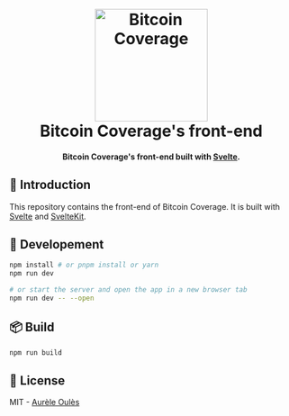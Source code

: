 <h1 align="center">
  <br>
  <a href="https://btc-coverage.aureleoules.com"><img src="https://github.com/bitcoin-coverage/core/raw/master/docs/assets/logo.png" alt="Bitcoin Coverage" width="200"></a>
  <br>
    Bitcoin Coverage's front-end
  <br>
</h1>

<h4 align="center">Bitcoin Coverage's front-end built with <a href="https://svelte.dev" target="_blank">Svelte</a>.</h4>

## 📖 Introduction
This repository contains the front-end of Bitcoin Coverage. It is built with [Svelte](https://svelte.dev) and [SvelteKit](https://kit.svelte.dev).

## 🚀 Developement

```bash
npm install # or pnpm install or yarn
npm run dev

# or start the server and open the app in a new browser tab
npm run dev -- --open
```

## 📦 Build

```bash
npm run build
```

## 📝 License

MIT - [Aurèle Oulès](https://github.com/aureleoules)

